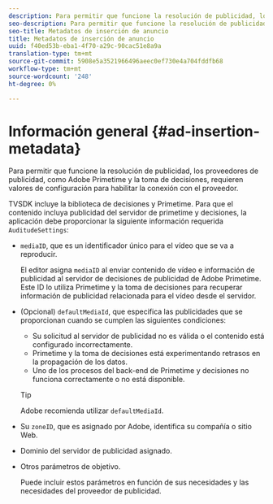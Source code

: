 ```yaml
---
description: Para permitir que funcione la resolución de publicidad, los proveedores de publicidad, como Adobe Primetime y la toma de decisiones, requieren valores de configuración para habilitar la conexión con el proveedor.
seo-description: Para permitir que funcione la resolución de publicidad, los proveedores de publicidad, como Adobe Primetime y la toma de decisiones, requieren valores de configuración para habilitar la conexión con el proveedor.
seo-title: Metadatos de inserción de anuncio
title: Metadatos de inserción de anuncio
uuid: f40ed53b-eba1-4f70-a29c-90cac51e8a9a
translation-type: tm+mt
source-git-commit: 5908e5a3521966496aeec0ef730e4a704fddfb68
workflow-type: tm+mt
source-wordcount: '248'
ht-degree: 0%

---
```



# Información general {#ad-insertion-metadata}

Para permitir que funcione la resolución de publicidad, los proveedores de publicidad, como Adobe Primetime y la toma de decisiones, requieren valores de configuración para habilitar la conexión con el proveedor.

TVSDK incluye la biblioteca de decisiones y Primetime. Para que el contenido incluya publicidad del servidor de primetime y decisiones, la aplicación debe proporcionar la siguiente información requerida `AuditudeSettings`:

* `mediaID`, que es un identificador único para el vídeo que se va a reproducir.

   El editor asigna `mediaID` al enviar contenido de vídeo e información de publicidad al servidor de decisiones de publicidad de Adobe Primetime. Este ID lo utiliza Primetime y la toma de decisiones para recuperar información de publicidad relacionada para el vídeo desde el servidor.

* (Opcional) `defaultMediaId`, que especifica las publicidades que se proporcionan cuando se cumplen las siguientes condiciones:

   * Su solicitud al servidor de publicidad no es válida o el contenido está configurado incorrectamente.
   * Primetime y la toma de decisiones está experimentando retrasos en la propagación de los datos.
   * Uno de los procesos del back-end de Primetime y decisiones no funciona correctamente o no está disponible.

   >[!TIP]
   >
   >Adobe recomienda utilizar `defaultMediaId`.

* Su `zoneID`, que es asignado por Adobe, identifica su compañía o sitio Web.
* Dominio del servidor de publicidad asignado.
* Otros parámetros de objetivo.

   Puede incluir estos parámetros en función de sus necesidades y las necesidades del proveedor de publicidad.